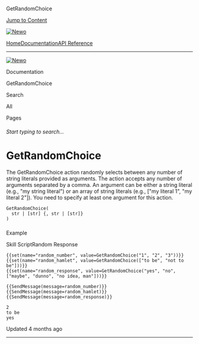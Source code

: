 GetRandomChoice

[Jump to Content](#content)

[![Newo](https://files.readme.io/895bdeef8322f081f6d0f4507a17e414930dfddfddf1de452f458dc00698ca84-small-svgviewer-png-output_9.png)](/)

[Home](/)[Documentation](/docs)[API Reference](/reference)

* * *

[![Newo](https://files.readme.io/895bdeef8322f081f6d0f4507a17e414930dfddfddf1de452f458dc00698ca84-small-svgviewer-png-output_9.png)](/)

Documentation

GetRandomChoice

Search

All

Pages

###### Start typing to search…

# GetRandomChoice

The GetRandomChoice action randomly selects between any number of string literals provided as arguments. The action accepts any number of arguments separated by a comma. An argument can be either a string literal (e.g., "my string literal") or an array of string literals (e.g., \["my literal 1", "my literal 2"\]). You need to specify at least one argument for this action.

```
GetRandomChoice(
  str | [str] {, str | [str]}
)
```

### 

Example

[](#example)

Skill ScriptRandom Response

```
{{set(name="random_number", value=GetRandomChoice("1", "2", "3"))}}
{{set(name="random_hamlet", value=GetRandomChoice(["to be", "not to be"]))}}
{{set(name="random_response", value=GetRandomChoice("yes", "no", ["maybe", "dunno", "no idea, man"]))}}
 
{{SendMessage(message=random_number)}}
{{SendMessage(message=random_hamlet)}}
{{SendMessage(message=random_response)}}
```

```
2
to be
yes
```

Updated 4 months ago

* * *
